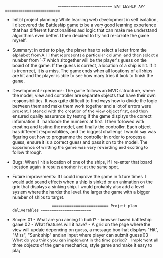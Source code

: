                             ========================= BATTLESHIP APP =========================
            
* Initial project planning: While learning web development in self isolation, I discovered the Battleship game to be a very good learning experience that has different functionalities and logic that can make me understand algorithms even better. I then decided to try and re-create the game myself.

* Summary: in order to play, the player has to select a letter from the alphabet from A-H that represents a particular column, and then select a number from 1-7 which altogether will be the player's guess on the board of the game. If the guess is correct, a location of a ship is hit. If it is incorrect, it is a miss. The game ends when all locations of all ships are hit and the player is able to see how many tries it took to finish the game.


* Development experience: The game follows an MVC sctructure, where the model, view and controller are separate objects that have their own responsibilities. It was quite difficult to find ways how to divide the logic between them and make them work together and a lot of errors were present. I started with the creation of the view object first, and then ensured quality assurance by testing if the game displays the correct information if I hardcode the numbers at first. I then followed with creating and testing the model, and finally the controller. Each object has different responsiblities, and the biggest challenge I would say was figuring out how to programme the controller in order to process a guess, ensure it is a correct guess and pass it on to the model. The experience of writting the game was very rewarding and exciting to follow through.

* Bugs: When I hit a location of one of the ships, if I re-enter that board location again, it results another hit at the same spot. 

* Future improvements: If I could improve the game in future times, I would add sound effects when a ship is sinked or an animation on the grid that displays a sinking ship. I would probably also add a level system where the harder the level, the larger the game with a bigger number of ships to target.


                        ========================== Project plan deliverables =======================
                                    
* Scope: 
01 - What are you aiming to build? - browser based battleship game
02 - What features will it have? - A grid on the page where the view will update depending on guess, a message box that displays "Hit", "Miss", "Sunk ship" and an input where player can submit guess
03 - What do you think you can implement in the time period? - Implement all three objects of the game mechanics, style game and make it easy to play


            




